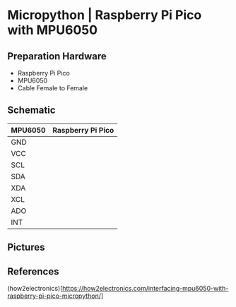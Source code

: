 # Micropython | Raspberry Pi Pico with MPU6050

## Preparation Hardware
- Raspberry Pi Pico
- MPU6050
- Cable Female to Female

## Schematic 

| MPU6050 | Raspberry Pi Pico |
|---------|-------------------|
| GND     |                   |
| VCC     |                   |
| SCL     |                   |
| SDA     |                   |
| XDA     |                   |
| XCL     |                   |
| ADO     |                   |
| INT     |                   |

## Pictures

## References 
(how2electronics)[https://how2electronics.com/interfacing-mpu6050-with-raspberry-pi-pico-micropython/]